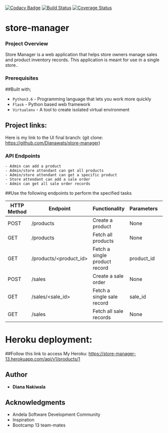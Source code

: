 [![Codacy Badge](https://api.codacy.com/project/badge/Grade/e9e6dd2c31b048a7a88316b75c3a8063)](https://www.codacy.com/app/Dianawats/store-manager?utm_source=github.com&amp;utm_medium=referral&amp;utm_content=Dianawats/store-manager&amp;utm_campaign=Badge_Grade)
[![Build Status](https://travis-ci.org/Dianawats/store-manager.svg?branch=develop)](https://travis-ci.org/Dianawats/store-manager)
[![Coverage Status](https://coveralls.io/repos/github/Dianawats/store-manager/badge.svg?branch=develop)](https://coveralls.io/github/Dianawats/store-manager?branch=develop)
# store-manager

### Project Overview
Store Manager is a web application that helps store owners manage sales and product inventory
records. This application is meant for use in a single store..


### Prerequisites

##Built with;
- `Python3.6` - Programming language that lets you work more quickly
- `Flask` - Python based web framework
- `Virtualenv` - A tool to create isolated virtual environment

## Project links:

Here is my link to the UI final branch:
(git clone: https://github.com/Dianawats/store-manager)

### API Endpoints
```
- Admin can add a product
- Admin/store attendant can get all products
- Admin/store attendant can get a specific product
- Store attendant can add a sale order
- Admin can get all sale order records
```

##Use the following endpoints to perform the specified tasks

HTTP Method | Endpoint | Functionality | Parameters | Protected
----------- | -------- | ------------- | ---------- | ---------
POST | /products | Create a product | None | False
GET | /products | Fetch all products | None | False
GET | /products/<product_id> | Fetch a single product record | product_id | False
POST | /sales | Create a sale order | None | False
GET | /sales/<sale_id> | Fetch a single sale record | sale_id | False
GET | /sales | Fetch all sale records | None | False

# Heroku deployment:

##Follow this link to access My Heroku: https://store-manager-13.herokuapp.com/api/v1/products/1

## Author

* **Diana Nakiwala**

## Acknowledgments

* Andela Software Development Community
* Inspiration
* Bootcamp 13 team-mates

